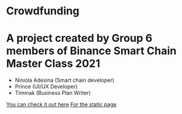 # Crowdfunding
<h1>A project created by Group 6 members of Binance Smart Chain Master Class 2021</h1>
<ul>
  <li>Niniola Adesina (Smart chain developer)</li>
  <li>Prince (UI/UX Developer)</li>
  <li>Timmak (Business Plan Writer)</li>
</ul>
<a href="https://binance6.000webhostapp.com">You can check it out here</a>
  <a href="">For the static page</a>
